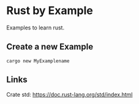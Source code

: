 # Rust by Example

Examples to learn rust.

## Create a new Example

```
cargo new MyExamplename
```

## Links

Crate std: https://doc.rust-lang.org/std/index.html
